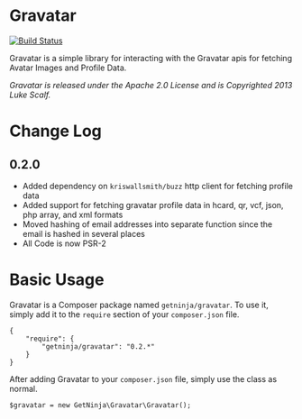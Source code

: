 Gravatar
=================

[![Build Status](https://travis-ci.org/dryhopped/Gravatar.png?branch=master)](https://travis-ci.org/dryhopped/Gravatar)

Gravatar is a simple library for interacting with the Gravatar apis for fetching Avatar Images and Profile Data.

_Gravatar is released under the Apache 2.0 License and is Copyrighted 2013 Luke Scalf._

Change Log
==========

0.2.0
-----

* Added dependency on `kriswallsmith/buzz` http client for fetching profile data
* Added support for fetching gravatar profile data in hcard, qr, vcf, json, php array, and xml formats
* Moved hashing of email addresses into separate function since the email is hashed in several places
* All Code is now PSR-2

Basic Usage
===========

Gravatar is a Composer package named `getninja/gravatar`. To use it, simply add it to the `require` section of your `composer.json` file.

    {
        "require": {
            "getninja/gravatar": "0.2.*"
        }
    }

After adding Gravatar to your `composer.json` file, simply use the class as normal.

    $gravatar = new GetNinja\Gravatar\Gravatar();
